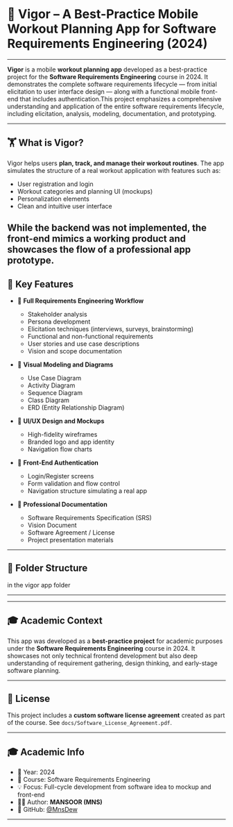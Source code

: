 # 🧠 Vigor – A Best-Practice Mobile Workout Planning App for Software Requirements Engineering (2024)

--- 

**Vigor** is a mobile **workout planning app** developed as a best-practice project for the **Software Requirements Engineering** course in 2024. It demonstrates the complete software requirements lifecycle — from initial elicitation to user interface design — along with a functional mobile front-end that includes authentication.This project emphasizes a comprehensive understanding and application of the entire software requirements lifecycle, including elicitation, analysis, modeling, documentation, and prototyping.


---

## 🏋️ What is Vigor?

Vigor helps users **plan, track, and manage their workout routines**. The app simulates the structure of a real workout application with features such as:

- User registration and login
- Workout categories and planning UI (mockups)
- Personalization elements
- Clean and intuitive user interface


 
While the backend was not implemented, the front-end mimics a working product and showcases the flow of a professional app prototype.
---

## 📌 Key Features

- 🎯 **Full Requirements Engineering Workflow**
  - Stakeholder analysis
  - Persona development
  - Elicitation techniques (interviews, surveys, brainstorming)
  - Functional and non-functional requirements
  - User stories and use case descriptions
  - Vision and scope documentation

- 🧩 **Visual Modeling and Diagrams**
  - Use Case Diagram
  - Activity Diagram
  - Sequence Diagram
  - Class Diagram
  - ERD (Entity Relationship Diagram)

- 🎨 **UI/UX Design and Mockups**
  - High-fidelity wireframes
  - Branded logo and app identity
  - Navigation flow charts

- 🔐 **Front-End Authentication**
  - Login/Register screens
  - Form validation and flow control
  - Navigation structure simulating a real app

- 📜 **Professional Documentation**
  - Software Requirements Specification (SRS)
  - Vision Document
  - Software Agreement / License
  - Project presentation materials

---

## 📂 Folder Structure

 in the vigor app folder

 --------------------------
 
---

## 🎓 Academic Context

This app was developed as a **best-practice project** for academic purposes under the **Software Requirements Engineering** course in 2024. It showcases not only technical frontend development but also deep understanding of requirement gathering, design thinking, and early-stage software planning.

---


## 📘 License

This project includes a **custom software license agreement** created as part of the course. See `docs/Software_License_Agreement.pdf`.

---

## 🎓 Academic Info

- 📅 Year: 2024  
- 🏫 Course: Software Requirements Engineering  
- 💡 Focus: Full-cycle development from software idea to mockup and front-end  
- 🧑‍💻 Author: **MANSOOR (MNS)**  
- 🔗 GitHub: [@MnsDew](https://github.com/MnsDew)

---



